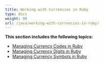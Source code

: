 ```yaml
---
title: Working with Currencies in Ruby
type: docs
weight: 90
url: /java/working-with-currencies-in-ruby/
---
```


**This section includes the following topics:**

- [Managing Currency Codes in Ruby](/tasks/java/managing-currency-codes-in-ruby-html/)
- [Managing Currency Digits in Ruby](/tasks/java/managing-currency-digits-in-ruby-html/)
- [Managing Currency Symbols in Ruby](/tasks/java/managing-currency-symbols-in-ruby-html/)
